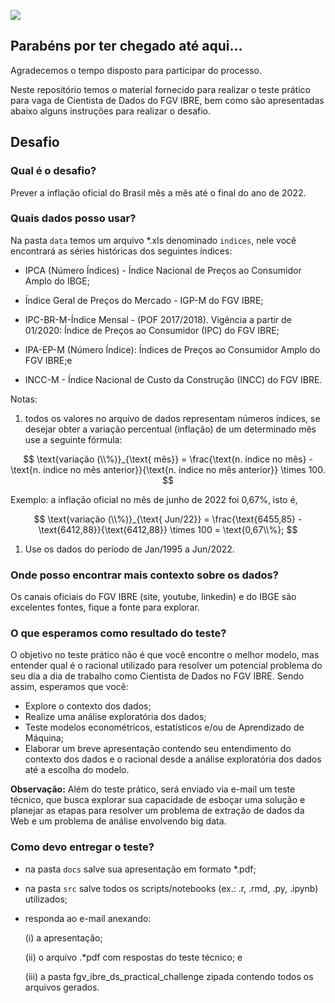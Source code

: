 ![](https://portalibre.fgv.br/sites/default/themes/custom/portalibre/logo.png)

## Parabéns por ter chegado até aqui...

Agradecemos o tempo disposto para participar do processo.

Neste repositório temos o material fornecido para realizar o teste prático para vaga de Cientista de Dados do FGV IBRE, bem como são apresentadas abaixo alguns instruções para realizar o desafio.

## Desafio

### Qual é o desafio?

Prever a inflação oficial do Brasil mês a mês até o final do ano de 2022.

### Quais dados posso usar?

Na pasta `data` temos um arquivo \*.xls denominado `indices`, nele você encontrará as séries históricas dos seguintes índices:

-   IPCA (Número Índices) - Índice Nacional de Preços ao Consumidor Amplo do IBGE;

-   Índice Geral de Preços do Mercado - IGP-M do FGV IBRE;

-   IPC-BR-M-Índice Mensal - (POF 2017/2018). Vigência a partir de 01/2020: Índice de Preços ao Consumidor (IPC) do FGV IBRE; 

- IPA-EP-M (Número Índice): Índices de Preços ao Consumidor Amplo do FGV IBRE;e

-   INCC-M - Índice Nacional de Custo da Construção (INCC) do FGV IBRE.

Notas:

1.  todos os valores no arquivo de dados representam números índices, se desejar obter a variação percentual (inflação) de um determinado mês use a seguinte fórmula:

$$
\text{variação (\\%)}_{\text{ mês}} = \frac{\text{n. índice no mês} - \text{n. índice no mês anterior}}{\text{n. índice no mês anterior}} \times 100.
$$

Exemplo: a inflação oficial no mês de junho de 2022 foi 0,67%, isto é,

$$
\text{variação (\\%)}_{\text{ Jun/22}} = \frac{\text{6455,85} - \text{6412,88}}{\text{6412,88}} \times 100 = \text{0,67\\%};
$$

1.  Use os dados do período de Jan/1995 a Jun/2022.

### Onde posso encontrar mais contexto sobre os dados?

Os canais oficiais do FGV IBRE (site, youtube, linkedin) e do IBGE são excelentes fontes, fique a fonte para explorar.

### O que esperamos como resultado do teste?

O objetivo no teste prático não é que você encontre o melhor modelo, mas entender qual é o racional utilizado para resolver um potencial problema do seu dia a dia de trabalho como Cientista de Dados no FGV IBRE. Sendo assim, esperamos que você:

-   Explore o contexto dos dados;
-   Realize uma análise exploratória dos dados;
-   Teste modelos econométricos, estatísticos e/ou de Aprendizado de Máquina;
-   Elaborar um breve apresentação contendo seu entendimento do contexto dos dados e o racional desde a análise exploratória dos dados até a escolha do modelo.

**Observação:** Além do teste prático, será enviado via e-mail um teste técnico, que busca explorar sua capacidade de esboçar uma solução e planejar as etapas para resolver um problema de extração de dados da Web e um problema de análise envolvendo big data.

### Como devo entregar o teste?

-   na pasta `docs` salve sua apresentação em formato \*.pdf;

-   na pasta `src` salve todos os scripts/notebooks (ex.: .r, .rmd, .py, .ipynb) utilizados;

-   responda ao e-mail anexando:

    \(i\) a apresentação;

    \(ii\) o arquivo .\*pdf com respostas do teste técnico; e

    \(iii\) a pasta fgv_ibre_ds_practical_challenge zipada contendo todos os arquivos gerados.
